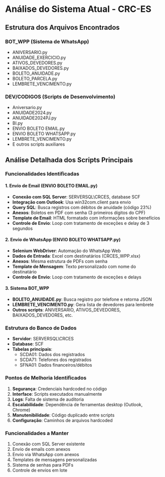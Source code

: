 # Análise do Sistema Atual - CRC-ES

## Estrutura dos Arquivos Encontrados

### BOT_WPP (Sistema de WhatsApp)
- ANIVERSARIO.py
- ANUIDADE_EXERCICIO.py
- ATIVOS_DEVEDORES.py
- BAIXADOS_DEVEDORES.py
- BOLETO_ANUIDADE.py
- BOLETO_PARCELA.py
- LEMBRETE_VENCIMENTO.py

### DEV/CODIGOS (Scripts de Desenvolvimento)
- Aniversario.py
- ANUIDADE2024.py
- ANUIDADE2024PJ.py
- BI.py
- ENVIO BOLETO EMAIL.py
- ENVIO BOLETO WHATSAPP.py
- LEMBRETE_VENCIMENTO.py
- E outros scripts auxiliares

## Análise Detalhada dos Scripts Principais




### Funcionalidades Identificadas

#### 1. Envio de Email (ENVIO BOLETO EMAIL.py)
- **Conexão com SQL Server**: SERVERSQL\CRCES, database SCF
- **Integração com Outlook**: Usa win32com.client para envio
- **Query SQL**: Busca registros com débitos de anuidade (código 23%)
- **Anexos**: Boletos em PDF com senha (3 primeiros dígitos do CPF)
- **Template de Email**: HTML formatado com informações sobre benefícios
- **Controle de Envio**: Loop com tratamento de exceções e delay de 3 segundos

#### 2. Envio de WhatsApp (ENVIO BOLETO WHATSAPP.py)
- **Selenium WebDriver**: Automação do WhatsApp Web
- **Dados de Entrada**: Excel com destinatários (CRCES_WPP.xlsx)
- **Anexos**: Mesma estrutura de PDFs com senha
- **Template de Mensagem**: Texto personalizado com nome do destinatário
- **Controle de Envio**: Loop com tratamento de exceções e delays

#### 3. Sistema BOT_WPP
- **BOLETO_ANUIDADE.py**: Busca registro por telefone e retorna JSON
- **LEMBRETE_VENCIMENTO.py**: Gera lista de devedores para lembrete
- **Outros scripts**: ANIVERSARIO, ATIVOS_DEVEDORES, BAIXADOS_DEVEDORES, etc.

### Estrutura do Banco de Dados
- **Servidor**: SERVERSQL\CRCES
- **Database**: SCF
- **Tabelas principais**:
  - SCDA01: Dados dos registrados
  - SCDA71: Telefones dos registrados
  - SFNA01: Dados financeiros/débitos

### Pontos de Melhoria Identificados
1. **Segurança**: Credenciais hardcoded no código
2. **Interface**: Scripts executados manualmente
3. **Logs**: Falta de sistema de auditoria
4. **Escalabilidade**: Dependência de ferramentas desktop (Outlook, Chrome)
5. **Manutenibilidade**: Código duplicado entre scripts
6. **Configuração**: Caminhos de arquivos hardcoded

### Funcionalidades a Manter
1. Conexão com SQL Server existente
2. Envio de emails com anexos
3. Envio via WhatsApp com anexos
4. Templates de mensagens personalizadas
5. Sistema de senhas para PDFs
6. Controle de envios em lote

